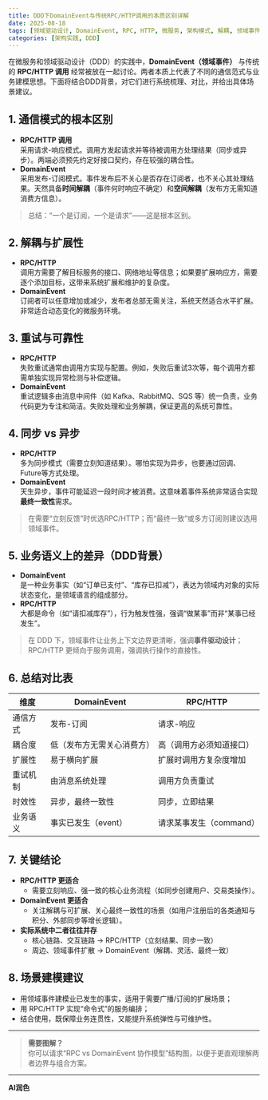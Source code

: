 ```yaml
---
title: DDD下DomainEvent与传统RPC/HTTP调用的本质区别详解
date: 2025-08-18
tags: [领域驱动设计, DomainEvent, RPC, HTTP, 微服务, 架构模式, 解耦, 领域事件, 消息中间件]
categories: [架构实践, DDD]
---
```


在微服务和领域驱动设计（DDD）的实践中，**DomainEvent（领域事件）** 与传统的 **RPC/HTTP 调用** 经常被放在一起讨论。两者本质上代表了不同的通信范式与业务建模思想。下面将结合DDD背景，对它们进行系统梳理、对比，并给出具体场景建议。

## 1. 通信模式的根本区别

- **RPC/HTTP 调用**  
  采用请求-响应模式。调用方发起请求并等待被调用方处理结果（同步或异步）。两端必须预先约定好接口契约，存在较强的耦合性。
- **DomainEvent**  
  采用发布-订阅模式。事件发布后不关心是否存在订阅者，也不关心其处理结果。天然具备**时间解耦**（事件何时响应不确定）和**空间解耦**（发布方无需知道消费方信息）。

> 总结：“一个是订阅，一个是请求”——这是根本区别。

## 2. 解耦与扩展性

- **RPC/HTTP**  
  调用方需要了解目标服务的接口、网络地址等信息；如果要扩展响应方，需要逐个添加目标，这带来系统扩展和维护的复杂度。
- **DomainEvent**  
  订阅者可以任意增加或减少，发布者总部无需关注，系统天然适合水平扩展。非常适合动态变化的微服务环境。

## 3. 重试与可靠性

- **RPC/HTTP**  
  失败重试通常由调用方实现与配置。例如，失败后重试3次等，每个调用方都需单独实现异常检测与补偿逻辑。
- **DomainEvent**  
  重试逻辑多由消息中间件（如 Kafka、RabbitMQ、SQS 等）统一负责，业务代码更为专注和简洁。失败处理和业务解耦，保证更高的系统可靠性。

## 4. 同步 vs 异步

- **RPC/HTTP**  
  多为同步模式（需要立刻知道结果）。哪怕实现为异步，也要通过回调、Future等方式处理。
- **DomainEvent**  
  天生异步，事件可能延迟一段时间才被消费。这意味着事件系统非常适合实现**最终一致性**需求。

> 在需要“立刻反馈”时优选RPC/HTTP；而“最终一致”或多方订阅则建议选用领域事件。

## 5. 业务语义上的差异（DDD背景）

- **DomainEvent**  
  是一种业务事实（如“订单已支付”、“库存已扣减”），表达为领域内对象的实际状态变化，是领域语言的组成部分。
- **RPC/HTTP**  
  大都是命令（如“请扣减库存”），行为触发性强，强调“做某事”而非“某事已经发生”。

> 在 DDD 下，领域事件让业务上下文边界更清晰，强调**事件驱动设计**；RPC/HTTP 更倾向于服务调用，强调执行操作的直接性。

## 6. 总结对比表

| 维度   | DomainEvent   | RPC/HTTP        |
| ---- | ------------- | --------------- |
| 通信方式 | 发布-订阅         | 请求-响应           |
| 耦合度  | 低（发布方无需关心消费方） | 高（调用方必须知道接口）    |
| 扩展性  | 易于横向扩展        | 扩展时调用方复杂度增加     |
| 重试机制 | 由消息系统处理       | 调用方负责重试         |
| 时效性  | 异步，最终一致性      | 同步，立即结果         |
| 业务语义 | 事实已发生（event）  | 请求某事发生（command） |

## 7. 关键结论

- **RPC/HTTP 更适合**  
  - 需要立刻响应、强一致的核心业务流程（如同步创建用户、交易类操作）。
- **DomainEvent 更适合**  
  - 关注解耦与可扩展、关心最终一致性的场景（如用户注册后的各类通知与积分、外部同步等增长逻辑）。  
- **实际系统中二者往往并存**  
  - 核心链路、交互链路 → RPC/HTTP（立刻结果、同步一致）  
  - 周边、领域事件扩散 → DomainEvent（解耦、灵活、最终一致）

## 8. 场景建模建议

- 用领域事件建模业已发生的事实，适用于需要广播/订阅的扩展场景；
- 用 RPC/HTTP 实现“命令式”的服务编排；
- 结合使用，既保障业务连贯性，又能提升系统弹性与可维护性。

---

> **需要图解？**  
> 你可以请求“RPC vs DomainEvent 协作模型”结构图，以便于更直观理解两者边界与组合方案。

---

**AI润色**